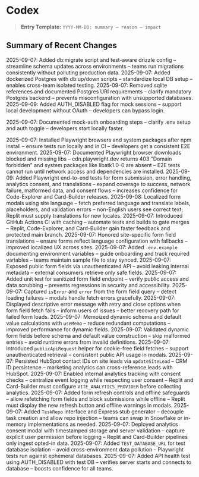 # Codex

> **Entry Template:** `YYYY-MM-DD: summary – reason – impact`

## Summary of Recent Changes

2025-09-07: Added db:migrate script and test-aware drizzle config – streamline schema updates across environments – teams run migrations consistently without polluting production data.
2025-09-07: Added dockerized Postgres with db:up/down scripts – standardize local DB setup – enables cross-team isolated testing.
2025-09-07: Removed sqlite references and documented Postgres URI requirements – clarify mandatory Postgres backend – prevents misconfiguration with unsupported databases.
2025-09-09: Added AUTH_DISABLED flag for mock sessions – support local development without OAuth – developers can bypass login.

2025-09-07: Documented mock-auth onboarding steps – clarify .env setup and auth toggle – developers start locally faster.

2025-09-07: Installed Playwright browsers and system packages after npm install – ensure tests run locally and in CI – developers get a consistent E2E environment.
2025-09-07: Documented Playwright browser downloads blocked and missing libs – cdn.playwright.dev returns 403 "Domain forbidden" and system packages like libatk1.0-0 are absent – E2E tests cannot run until network access and dependencies are installed.
2025-09-09: Added Playwright end-to-end tests for form submission, error handling, analytics consent, and translations – expand coverage to success, network failure, malformed data, and consent flows – increases confidence for Code-Explorer and Card-Builder releases.
2025-09-08: Localized form modals using site language – fetch preferred language and translate labels, placeholders, and validation errors – non-English users see correct text; Replit must supply translations for new locales.
2025-09-07: Introduced GitHub Actions CI with caching – automate tests and builds to gate merges – Replit, Code-Explorer, and Card-Builder gain faster feedback and protected main branch.
2025-09-07: Honored site-specific form field translations – ensure forms reflect language configuration with fallbacks – improved localized UX across sites.
2025-09-07: Added `.env.example` documenting environment variables – guide onboarding and track required variables – teams maintain sample file to stay synced.
2025-09-07: Exposed public form fields via unauthenticated API – avoid leaking internal metadata – external consumers retrieve only safe fields.
2025-09-07: Added unit test for sanitized form field endpoint – verify public access and data scrubbing – prevents regressions in security and accessibility.
2025-09-07: Captured `isError` and `error` from the form field query – detect loading failures – modals handle fetch errors gracefully.
2025-09-07: Displayed descriptive error message with retry and close options when form field fetch fails – inform users of issues – better recovery path for failed form loads.
2025-09-07: Memoized dynamic schema and default value calculations with `useMemo` – reduce redundant computations – improved performance for dynamic fields.
2025-09-07: Validated dynamic form fields before schema and default value construction – skip malformed entries – avoid runtime errors from invalid definitions.
2025-09-07: Introduced `publicApiRequest` helper for cookie-free field fetches – support unauthenticated retrieval – consistent public API usage in modals.
2025-09-07: Persisted HubSpot contact IDs on site leads via `updateSiteLead` – CRM ID persistence – marketing analytics can cross-reference leads with HubSpot.
2025-09-07: Enabled internal analytics tracking with consent checks – centralize event logging while respecting user consent – Replit and Card-Builder must configure `VITE_ANALYTICS_PROVIDER` before collecting analytics.
2025-09-07: Added form refresh controls and offline safeguards – allow refetching form fields and block submissions while offline – Replit must display the new refresh button and offline warnings in modals.
2025-09-07: Added `TaskRepo` interface and Express stub generator – decouple task creation and allow repo injection – teams can swap in Snowflake or in-memory implementations as needed.
2025-09-07: Deployed analytics consent modal with timestamped storage and server validation – capture explicit user permission before logging – Replit and Card-Builder pipelines only ingest opted-in data.
2025-09-07: Added `TEST_DATABASE_URL` for test database isolation – avoid cross-environment data pollution – Playwright tests run against ephemeral databases.
2025-09-07: Added API health test using AUTH_DISABLED with test DB – verifies server starts and connects to database – boosts confidence for all teams.
